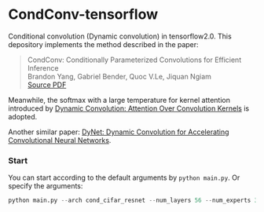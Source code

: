 # CondConv-tensorflow
Conditional convolution (Dynamic convolution) in tensorflow2.0. This depository implements the method described in the paper:
 
 >CondConv: Conditionally Parameterized Convolutions for Efficient Inference  
 >Brandon Yang, Gabriel Bender, Quoc V.Le, Jiquan Ngiam  
 >[Source PDF](https://papers.nips.cc/paper/8412-condconv-conditionally-parameterized-convolutions-for-efficient-inference.pdf)
 
Meanwhile, the softmax with a large temperature for kernel attention introduced by [Dynamic Convolution: Attention Over Convolution Kernels](https://arxiv.org/pdf/1912.03458.pdf) is adopted. 
 
Another similar paper: [DyNet: Dynamic Convolution for Accelerating Convolutional Neural Networks](https://arxiv.org/pdf/2004.10694.pdf).

### Start
You can start according to the default arguments by `python main.py`. Or specify the arguments:
```python
python main.py --arch cond_cifar_resnet --num_layers 56 --num_experts 3 --dataset cifar10 --num_classes 10
```
 

